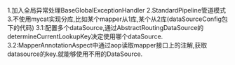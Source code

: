 1.加入全局异常处理BaseGlobalExceptionHandler
2.StandardPipeline管道模式
3.不使用mycat实现分库,比如某个mapper从1库,某个从2库(dataSourceConfig包下的代码)
    3.1:配置多个dataSource,通过AbstractRoutingDataSource的determineCurrentLookupKey决定使用哪个dataSource.
    3.2:MapperAnnotationAspect中通过aop读取mapper接口上的注解,获取datasource的key.就能够使用不用的DataSource.